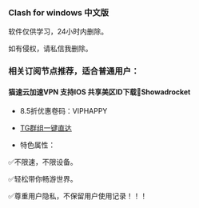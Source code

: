 ### Clash for windows 中文版



软件仅供学习，24小时内删除。

如有侵权，请私信我删除。

### 相关订阅节点推荐，适合普通用户：

#### 猫速云加速VPN 支持IOS 共享美区ID下载🚀Showadrocket

- 8.5折优惠卷码：VIPHAPPY

- [TG群组一键直达](https://t.me.com/maospeed) 

- 特色属性：

✅不限速，不限设备。

✅轻松带你畅游世界。

✅尊重用户隐私，不保留用户使用记录！！！
